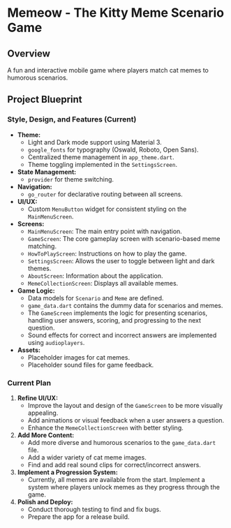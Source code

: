 # Memeow - The Kitty Meme Scenario Game

## Overview

A fun and interactive mobile game where players match cat memes to humorous scenarios.

## Project Blueprint

### Style, Design, and Features (Current)

*   **Theme:**
    *   Light and Dark mode support using Material 3.
    *   `google_fonts` for typography (Oswald, Roboto, Open Sans).
    *   Centralized theme management in `app_theme.dart`.
    *   Theme toggling implemented in the `SettingsScreen`.
*   **State Management:**
    *   `provider` for theme switching.
*   **Navigation:**
    *   `go_router` for declarative routing between all screens.
*   **UI/UX:**
    *   Custom `MenuButton` widget for consistent styling on the `MainMenuScreen`.
*   **Screens:**
    *   `MainMenuScreen`: The main entry point with navigation.
    *   `GameScreen`: The core gameplay screen with scenario-based meme matching.
    *   `HowToPlayScreen`: Instructions on how to play the game.
    *   `SettingsScreen`: Allows the user to toggle between light and dark themes.
    *   `AboutScreen`: Information about the application.
    *   `MemeCollectionScreen`: Displays all available memes.
*   **Game Logic:**
    *   Data models for `Scenario` and `Meme` are defined.
    *   `game_data.dart` contains the dummy data for scenarios and memes.
    *   The `GameScreen` implements the logic for presenting scenarios, handling user answers, scoring, and progressing to the next question.
    *   Sound effects for correct and incorrect answers are implemented using `audioplayers`.
*   **Assets:**
    *   Placeholder images for cat memes.
    *   Placeholder sound files for game feedback.

### Current Plan

1.  **Refine UI/UX:**
    *   Improve the layout and design of the `GameScreen` to be more visually appealing.
    *   Add animations or visual feedback when a user answers a question.
    *   Enhance the `MemeCollectionScreen` with better styling.
2.  **Add More Content:**
    *   Add more diverse and humorous scenarios to the `game_data.dart` file.
    *   Add a wider variety of cat meme images.
    *   Find and add real sound clips for correct/incorrect answers.
3.  **Implement a Progression System:**
    *   Currently, all memes are available from the start. Implement a system where players unlock memes as they progress through the game.
4.  **Polish and Deploy:**
    *   Conduct thorough testing to find and fix bugs.
    *   Prepare the app for a release build.
